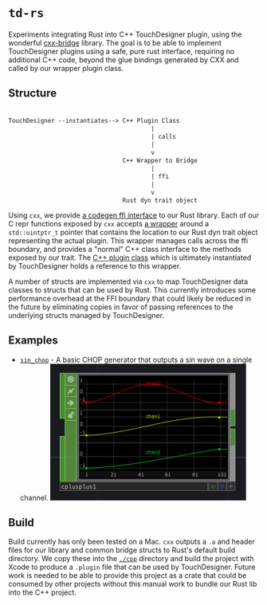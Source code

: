 # `td-rs`

Experiments integrating Rust into C++ TouchDesigner plugin, using the wonderful
[cxx-bridge](github.com/dtolnay/cxx-bridge) library. The goal is to be able to
implement TouchDesigner plugins using a safe, pure rust interface, requiring no
additional C++ code, beyond the glue bindings generated by CXX and called by our
wrapper plugin class.

## Structure

```

TouchDesigner --instantiates--> C++ Plugin Class
                                        |
                                        | calls
                                        |
                                        v
                                C++ Wrapper to Bridge
                                        |
                                        | ffi
                                        |
                                        v
                                Rust dyn trait object

```

Using `cxx`, we provide [a codegen ffi interface](./cpp/lib.rs.h) to our Rust
library. Each of our C repr functions exposed by `cxx` accepts [a wrapper](./cpp/BoxDynChop.h) 
around a `std::uintptr_t` pointer that contains the location to our Rust dyn trait object
representing the actual plugin. This wrapper manages calls across the ffi boundary,
and provides a "normal" C++ class interface to the methods exposed by our trait. The [C++
plugin class](./cpp/RustCHOP.cpp) which is ultimately instantiated by TouchDesigner holds 
a reference to this wrapper.

A number of structs are implemented via `cxx` to map TouchDesigner data classes
to structs that can be used by Rust. This currently introduces some performance overhead
at the FFI boundary that could likely be reduced in the future by eliminating copies
in favor of passing references to the underlying structs managed by TouchDesigner.

## Examples

- [`sin_chop`](./src/sin_chop.rs) - A basic CHOP generator that outputs a sin wave on a single channel.
  ![example of sin chop](./sin.png)

## Build

Build currently has only been tested on a Mac. `cxx` outputs a `.a` and header files for our library and common bridge 
structs to Rust's default build directory. We copy these into the [`./cpp`](./cpp) directory and build the project with
Xcode to produce a `.plugin` file that can be used by TouchDesigner. Future work is needed to be able to provide this
project as a crate that could be consumed by other projects without this manual work to bundle our Rust lib into the
C++ project.